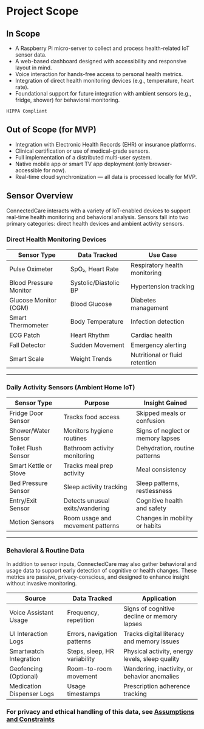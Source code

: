 # Project Scope

## In Scope

- A Raspberry Pi micro-server to collect and process health-related IoT sensor data.
- A web-based dashboard designed with accessibility and responsive layout in mind.
- Voice interaction for hands-free access to personal health metrics.
- Integration of direct health monitoring devices (e.g., temperature, heart rate).
- Foundational support for future integration with ambient sensors (e.g., fridge, shower) for behavioral monitoring.

`HIPPA Compliant`

## Out of Scope (for MVP)

- Integration with Electronic Health Records (EHR) or insurance platforms.
- Clinical certification or use of medical-grade sensors.
- Full implementation of a distributed multi-user system.
- Native mobile app or smart TV app deployment (only browser-accessible for now).
- Real-time cloud synchronization — all data is processed locally for MVP.

## Sensor Overview

ConnectedCare interacts with a variety of IoT-enabled devices to support real-time health monitoring and behavioral analysis. Sensors fall into two primary categories: direct health devices and ambient activity sensors.

### Direct Health Monitoring Devices

| Sensor Type             | Data Tracked            | Use Case                          |
|-------------------------|-------------------------|-----------------------------------|
| Pulse Oximeter          | SpO₂, Heart Rate        | Respiratory health monitoring     |
| Blood Pressure Monitor  | Systolic/Diastolic BP   | Hypertension tracking             |
| Glucose Monitor (CGM)   | Blood Glucose           | Diabetes management               |
| Smart Thermometer       | Body Temperature        | Infection detection               |
| ECG Patch               | Heart Rhythm            | Cardiac health                    |
| Fall Detector           | Sudden Movement         | Emergency alerting                |
| Smart Scale             | Weight Trends           | Nutritional or fluid retention    |

---

### Daily Activity Sensors (Ambient Home IoT)

| Sensor Type             | Purpose                          | Insight Gained                    |
|-------------------------|----------------------------------|-----------------------------------|
| Fridge Door Sensor      | Tracks food access               | Skipped meals or confusion        |
| Shower/Water Sensor     | Monitors hygiene routines        | Signs of neglect or memory lapses |
| Toilet Flush Sensor     | Bathroom activity monitoring     | Dehydration, routine patterns     |
| Smart Kettle or Stove   | Tracks meal prep activity        | Meal consistency                  |
| Bed Pressure Sensor     | Sleep activity tracking          | Sleep patterns, restlessness      |
| Entry/Exit Sensor       | Detects unusual exits/wandering  | Cognitive health and safety       |
| Motion Sensors          | Room usage and movement patterns | Changes in mobility or habits     |

---

### Behavioral & Routine Data

In addition to sensor inputs, ConnectedCare may also gather behavioral and usage data to support early detection of cognitive or health changes. These metrics are passive, privacy-conscious, and designed to enhance insight without invasive monitoring.

| Source                    | Data Tracked               | Application                                     |
|---------------------------|----------------------------|--------------------------------------------------|
| Voice Assistant Usage     | Frequency, repetition      | Signs of cognitive decline or memory lapses      |
| UI Interaction Logs       | Errors, navigation patterns| Tracks digital literacy and memory issues        |
| Smartwatch Integration    | Steps, sleep, HR variability| Physical activity, energy levels, sleep quality  |
| Geofencing (Optional)     | Room-to-room movement      | Wandering, inactivity, or behavior anomalies      |
| Medication Dispenser Logs | Usage timestamps           | Prescription adherence tracking                  |

### For privacy and ethical handling of this data, see [Assumptions and Constraints](./assumptions-and-constraints.md)
